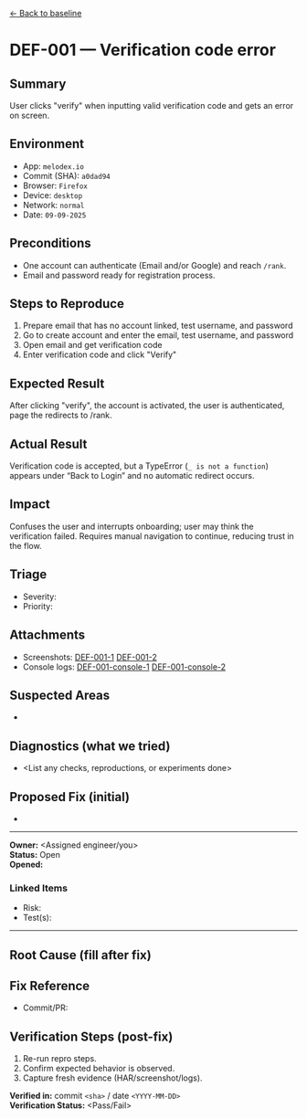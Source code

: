 [← Back to baseline](../baseline.md)

# DEF-001 — Verification code error

## Summary  
User clicks "verify" when inputting valid verification code and gets an error on screen.

## Environment  
- App: `melodex.io`  
- Commit (SHA): `a0dad94`  
- Browser: `Firefox`
- Device: `desktop`  
- Network: `normal`  
- Date: `09-09-2025`  

## Preconditions  
- One account can authenticate (Email and/or Google) and reach `/rank`.
- Email and password ready for registration process.

## Steps to Reproduce  
1. Prepare email that has no account linked, test username, and password
2. Go to create account and enter the email, test username, and password
3. Open email and get verification code
4. Enter verification code and click "Verify"

## Expected Result  
After clicking "verify", the account is activated, the user is authenticated, page the redirects to /rank.

## Actual Result  
Verification code is accepted, but a TypeError (`_ is not a function`) appears under “Back to Login” and no automatic redirect occurs.

## Impact  
Confuses the user and interrupts onboarding; user may think the verification failed. Requires manual navigation to continue, reducing trust in the flow.

## Triage  
- Severity: <Major>  
- Priority: <Medium>  

## Attachments  
- Screenshots: [DEF-001-1](../evidence/DEF-000-1.png)  [DEF-001-2](../evidence/DEF-000-2.png)
- Console logs: [DEF-001-console-1](../evidence/DEF-000-console-1.png)  [DEF-001-console-2](../evidence/DEF-000-console-2.png)

## Suspected Areas  
- 

## Diagnostics (what we tried)  
- <List any checks, reproductions, or experiments done>

## Proposed Fix (initial)  
- <Optional early suggestion if obvious>

---

**Owner:** <Assigned engineer/you>  
**Status:** Open  
**Opened:** <YYYY-MM-DD>  

### Linked Items  
- Risk: <R-XX if relevant>  
- Test(s): <SMK-XX or exploratory ID>

---

## Root Cause (fill after fix)  
<Explain the confirmed underlying cause.>

## Fix Reference  
- Commit/PR: <link or ID>  

## Verification Steps (post-fix)  
1. Re-run repro steps.  
2. Confirm expected behavior is observed.  
3. Capture fresh evidence (HAR/screenshot/logs).  

**Verified in:** commit `<sha>` / date `<YYYY-MM-DD>`  
**Verification Status:** <Pass/Fail>
